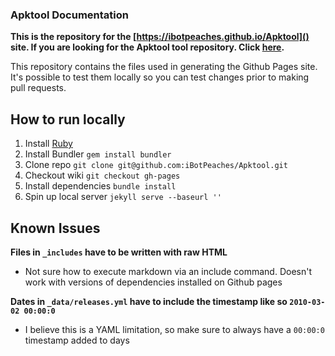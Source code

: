 ### Apktool Documentation
**This is the repository for the [https://ibotpeaches.github.io/Apktool]() site. If you are looking for the Apktool tool repository. Click [here](https://github.com/iBotPeaches/Apktool).**

This repository contains the files used in generating the Github Pages site. It's possible to test them locally so you can test changes prior to making pull requests.


## How to run locally
1. Install [Ruby](https://www.ruby-lang.org/en/documentation/installation/)
2. Install Bundler `gem install bundler`
3. Clone repo `git clone git@github.com:iBotPeaches/Apktool.git`
4. Checkout wiki `git checkout gh-pages`
5. Install dependencies `bundle install`
6. Spin up local server `jekyll serve --baseurl ''`

## Known Issues

**Files in `_includes` have to be written with raw HTML**  
 - Not sure how to execute markdown via an include command. Doesn't work with versions of dependencies installed on Github pages
 
**Dates in `_data/releases.yml` have to include the timestamp like so `2010-03-02 00:00:0`**
 - I believe this is a YAML limitation, so make sure to always have a `00:00:0` timestamp added to days